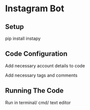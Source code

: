 # Instagram Bot

## Setup

pip install instapy

## Code Configuration
Add necessary account details to code

Add necessary tags and comments

## Running The Code

Run in terminal/ cmd/ text editor
